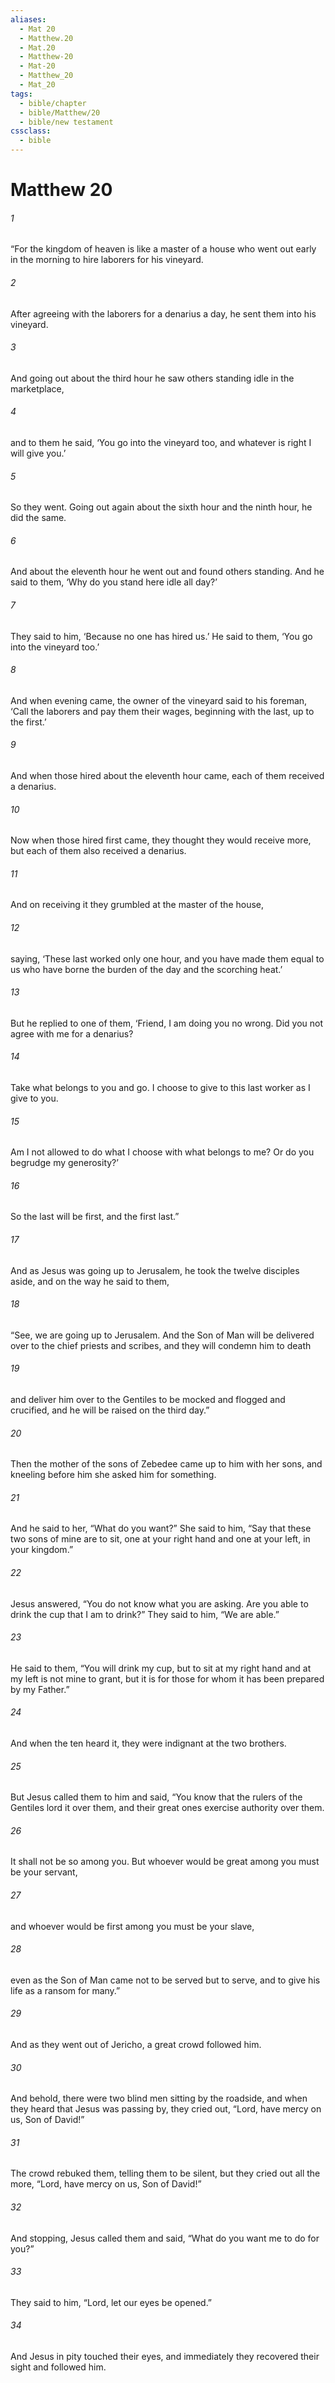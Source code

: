 ```yaml
---
aliases:
  - Mat 20
  - Matthew.20
  - Mat.20
  - Matthew-20
  - Mat-20
  - Matthew_20
  - Mat_20
tags:
  - bible/chapter
  - bible/Matthew/20
  - bible/new testament
cssclass:
  - bible
---
```


# Matthew 20

###### 1
“For the kingdom of heaven is like a master of a house who went out early in the morning to hire laborers for his vineyard.
###### 2
After agreeing with the laborers for a denarius a day, he sent them into his vineyard.
###### 3
And going out about the third hour he saw others standing idle in the marketplace,
###### 4
and to them he said, ‘You go into the vineyard too, and whatever is right I will give you.’
###### 5
So they went. Going out again about the sixth hour and the ninth hour, he did the same.
###### 6
And about the eleventh hour he went out and found others standing. And he said to them, ‘Why do you stand here idle all day?’
###### 7
They said to him, ‘Because no one has hired us.’ He said to them, ‘You go into the vineyard too.’
###### 8
And when evening came, the owner of the vineyard said to his foreman, ‘Call the laborers and pay them their wages, beginning with the last, up to the first.’
###### 9
And when those hired about the eleventh hour came, each of them received a denarius.
###### 10
Now when those hired first came, they thought they would receive more, but each of them also received a denarius.
###### 11
And on receiving it they grumbled at the master of the house,
###### 12
saying, ‘These last worked only one hour, and you have made them equal to us who have borne the burden of the day and the scorching heat.’
###### 13
But he replied to one of them, ‘Friend, I am doing you no wrong. Did you not agree with me for a denarius?
###### 14
Take what belongs to you and go. I choose to give to this last worker as I give to you.
###### 15
Am I not allowed to do what I choose with what belongs to me? Or do you begrudge my generosity?’
###### 16
So the last will be first, and the first last.”
###### 17
And as Jesus was going up to Jerusalem, he took the twelve disciples aside, and on the way he said to them,
###### 18
“See, we are going up to Jerusalem. And the Son of Man will be delivered over to the chief priests and scribes, and they will condemn him to death
###### 19
and deliver him over to the Gentiles to be mocked and flogged and crucified, and he will be raised on the third day.”
###### 20
Then the mother of the sons of Zebedee came up to him with her sons, and kneeling before him she asked him for something.
###### 21
And he said to her, “What do you want?” She said to him, “Say that these two sons of mine are to sit, one at your right hand and one at your left, in your kingdom.”
###### 22
Jesus answered, “You do not know what you are asking. Are you able to drink the cup that I am to drink?” They said to him, “We are able.”
###### 23
He said to them, “You will drink my cup, but to sit at my right hand and at my left is not mine to grant, but it is for those for whom it has been prepared by my Father.”
###### 24
And when the ten heard it, they were indignant at the two brothers.
###### 25
But Jesus called them to him and said, “You know that the rulers of the Gentiles lord it over them, and their great ones exercise authority over them.
###### 26
It shall not be so among you. But whoever would be great among you must be your servant,
###### 27
and whoever would be first among you must be your slave,
###### 28
even as the Son of Man came not to be served but to serve, and to give his life as a ransom for many.”
###### 29
And as they went out of Jericho, a great crowd followed him.
###### 30
And behold, there were two blind men sitting by the roadside, and when they heard that Jesus was passing by, they cried out, “Lord, have mercy on us, Son of David!”
###### 31
The crowd rebuked them, telling them to be silent, but they cried out all the more, “Lord, have mercy on us, Son of David!”
###### 32
And stopping, Jesus called them and said, “What do you want me to do for you?”
###### 33
They said to him, “Lord, let our eyes be opened.”
###### 34
And Jesus in pity touched their eyes, and immediately they recovered their sight and followed him.


